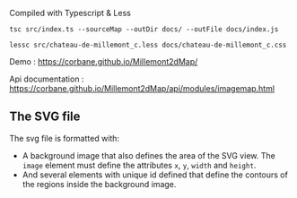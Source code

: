 
Compiled with Typescript & Less

`tsc src/index.ts --sourceMap --outDir docs/ --outFile docs/index.js`

`lessc src/chateau-de-millemont_c.less docs/chateau-de-millemont_c.css`

Demo : https://corbane.github.io/Millemont2dMap/

Api documentation : https://corbane.github.io/Millemont2dMap/api/modules/imagemap.html


## The SVG file

The svg file is formatted with:

- A background image that also defines the area of the SVG view.
  The `image` element must define the attributes `x`, `y`, `width` and `height`.
- And several elements with unique id defined that define the contours of the regions inside the background image.
